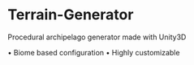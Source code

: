 # Terrain-Generator
Procedural archipelago generator made with Unity3D

• Biome based configuration
• Highly customizable
